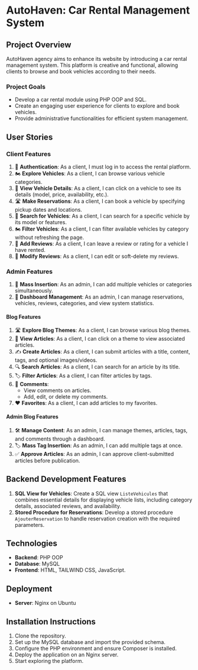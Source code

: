 # AutoHaven: Car Rental Management System

## Project Overview
AutoHaven agency aims to enhance its website by introducing a car rental management system. This platform is creative and functional, allowing clients to browse and book vehicles according to their needs.

### Project Goals
- Develop a car rental module using PHP OOP and SQL.
- Create an engaging user experience for clients to explore and book vehicles.
- Provide administrative functionalities for efficient system management.

## User Stories

### Client Features
1. 🚗 **Authentication**: As a client, I must log in to access the rental platform.
2. 🏍️ **Explore Vehicles**: As a client, I can browse various vehicle categories.
3. 🚗 **View Vehicle Details**: As a client, I can click on a vehicle to see its details (model, price, availability, etc.).
4. 🛣️ **Make Reservations**: As a client, I can book a vehicle by specifying pickup dates and locations.
5. 🔎 **Search for Vehicles**: As a client, I can search for a specific vehicle by its model or features.
6. 🏍️ **Filter Vehicles**: As a client, I can filter available vehicles by category without refreshing the page.
7. 📝 **Add Reviews**: As a client, I can leave a review or rating for a vehicle I have rented.
9. 🚙 **Modify Reviews**: As a client, I can edit or soft-delete my reviews.

### Admin Features
1. 🏦 **Mass Insertion**: As an admin, I can add multiple vehicles or categories simultaneously.
2. 🚨 **Dashboard Management**: As an admin, I can manage reservations, vehicles, reviews, categories, and view system statistics.

#### Blog Features
1. 🛣️ **Explore Blog Themes**: As a client, I can browse various blog themes.
2. 🚗 **View Articles**: As a client, I can click on a theme to view associated articles.
3. ✍️ **Create Articles**: As a client, I can submit articles with a title, content, tags, and optional images/videos.
4. 🔍 **Search Articles**: As a client, I can search for an article by its title.
5. 🏷️ **Filter Articles**: As a client, I can filter articles by tags.
6. 💬 **Comments**:
    - View comments on articles.
    - Add, edit, or delete my comments.
7. ❤️ **Favorites**: As a client, I can add articles to my favorites.

#### Admin Blog Features
1. 🛠️ **Manage Content**: As an admin, I can manage themes, articles, tags, and comments through a dashboard.
2. 🏷️ **Mass Tag Insertion**: As an admin, I can add multiple tags at once.
3. ✅ **Approve Articles**: As an admin, I can approve client-submitted articles before publication.

## Backend Development Features
1. **SQL View for Vehicles**: Create a SQL view `ListeVehicules` that combines essential details for displaying vehicle lists, including category details, associated reviews, and availability.
2. **Stored Procedure for Reservations**: Develop a stored procedure `AjouterReservation` to handle reservation creation with the required parameters.

## Technologies
- **Backend**: PHP OOP
- **Database**: MySQL
- **Frontend**: HTML, TAILWIND CSS, JavaScript.

## Deployment
- **Server**: Nginx on Ubuntu

## Installation Instructions
1. Clone the repository.
2. Set up the MySQL database and import the provided schema.
3. Configure the PHP environment and ensure Composer is installed.
4. Deploy the application on an Nginx server.
5. Start exploring the platform.
